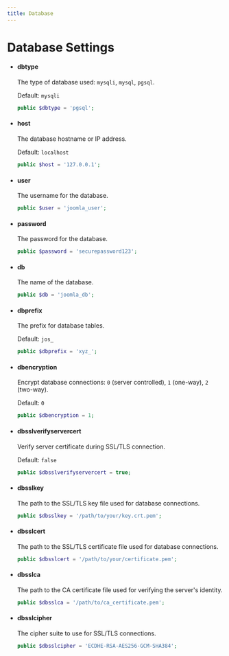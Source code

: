 ```yaml
---
title: Database
---
```


Database Settings
=================

- #### dbtype

  The type of database used: `mysqli`, `mysql`, `pgsql`.

  Default: `mysqli`

  ```php
  public $dbtype = 'pgsql';
  ```

- #### host

  The database hostname or IP address.

  Default: `localhost`

  ```php
  public $host = '127.0.0.1';
  ```

- #### user

  The username for the database.

  ```php
  public $user = 'joomla_user';
  ```

- #### password

  The password for the database.

  ```php
  public $password = 'securepassword123';
  ```

- #### db

  The name of the database.

  ```php
  public $db = 'joomla_db';
  ```

- #### dbprefix

  The prefix for database tables.

  Default: `jos_`

  ```php
  public $dbprefix = 'xyz_';
  ```

- #### dbencryption

  Encrypt database connections: `0` (server controlled), `1` (one-way), `2` (two-way).

  Default: `0`

  ```php
  public $dbencryption = 1;
  ```

- #### dbsslverifyservercert

  Verify server certificate during SSL/TLS connection.

  Default: `false`

  ```php
  public $dbsslverifyservercert = true;
  ```

- #### dbsslkey

  The path to the SSL/TLS key file used for database connections.

  ```php
  public $dbsslkey = '/path/to/your/key.crt.pem';
  ```

- #### dbsslcert

  The path to the SSL/TLS certificate file used for database connections.

  ```php
  public $dbsslcert = '/path/to/your/certificate.pem';
  ```

- #### dbsslca

  The path to the CA certificate file used for verifying the server's identity.

  ```php
  public $dbsslca = '/path/to/ca_certificate.pem';
  ```

- #### dbsslcipher

  The cipher suite to use for SSL/TLS connections.

  ```php
  public $dbsslcipher = 'ECDHE-RSA-AES256-GCM-SHA384';
  ```
